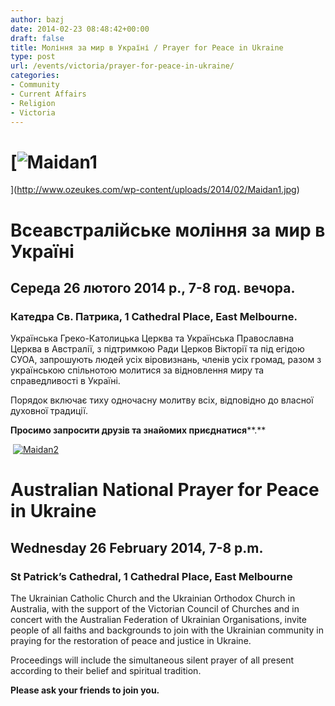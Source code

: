 ```yaml
---
author: bazj
date: 2014-02-23 08:48:42+00:00
draft: false
title: Моління за мир в Україні / Prayer for Peace in Ukraine
type: post
url: /events/victoria/prayer-for-peace-in-ukraine/
categories:
- Community
- Current Affairs
- Religion
- Victoria
---
```


# [![Maidan1](http://www.ozeukes.com/wp-content/uploads/2014/02/Maidan1.jpg)
](http://www.ozeukes.com/wp-content/uploads/2014/02/Maidan1.jpg)




# Всеавстралійське моління за мир в Україні




## Середа 26 лютого 2014 р., 7-8 год. вечора.




### Катедра Св. Патрика, 1 Cathedral Place, East Melbourne.




Українська Греко-Католицька Церква та Українська Православна Церква в Австралії, з підтримкою Ради Церков Вікторії та під егідою СУОА, запрошують людей усіх віровизнань, членів усіх громад, разом з українською спільнотою молитися за відновлення миру та справедливості в Україні.




Порядок включає тиху одночасну молитву всіх, відповідно до власної духовної традиції.




**Просимо запросити друзів та знайомих приєднатися****.**




 [![Maidan2](http://www.ozeukes.com/wp-content/uploads/2014/02/Maidan2.jpg)
](http://www.ozeukes.com/wp-content/uploads/2014/02/Maidan2.jpg)





# Australian National Prayer for Peace in Ukraine




## Wednesday 26 February 2014, 7-8 p.m.




### St Patrick’s Cathedral, 1 Cathedral Place, East Melbourne




The Ukrainian Catholic Church and the Ukrainian Orthodox Church in Australia, with the support of the Victorian Council of Churches and in concert with the Australian Federation of Ukrainian Organisations, invite people of all faiths and backgrounds to join with the Ukrainian community in praying for the restoration of peace and justice in Ukraine.




Proceedings will include the simultaneous silent prayer of all present according to their belief and spiritual tradition.




**Please ask your friends to join you.**
